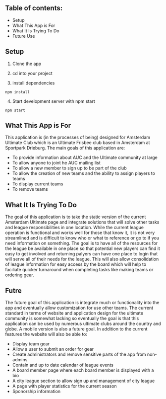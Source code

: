 ## Table of contents:

- Setup
- What This App is For
- What It Is Trying To Do
- Future Use

## Setup

1. Clone the app

2. cd into your project

3. install dependencies

```
npm install
```

4. Start development server with npm start

```
npm start
```

## What This App is For
This application is (in the processes of being) designed for Amsterdam Ultimate Club which is an Ultimate Frisbee club based in Amsterdam at Sportpark Drieburg. The main goals of this application are:
  - To provide information about AUC and the Ultimate community at large
  - To allow anyone to joint he AUC mailing list
  - To allow a new member to sign up to be part of the club
  - To allow the creation of new teams and the ability to assign players to teams
  - To display current teams
  - To remove teams

## What It Is Trying To Do

The goal of this application is to take the static version of the current Amsterdam Ultimate page and integrate solutions that will solve other tasks and league responsibilities in one location. While the current league operation is functional and works well for those that know it, it is not very streamlined and is difficult to know who or what to reference or go to if you need information on something. The goal is to have all of the resources for the league be available in one place so that potential new players can find it easy to get involved and returning palyers can have one place to login that will serve all of their needs for the league. This will also allow consolidation of league information for easy access by the board which will help to faciliate quicker turnaround when completing tasks like making teams or ordering gear.

## Futre 
The future goal of this application is integrate much or functionality into the app and eventually allow customization for use other teams. The current standard in terms of website and application design for the ultimate community is somewhat lacking so eventually the goal is that this application can be used by numerous ultimate clubs around the country and globe. A mobile version is also a future goal. In addition to the current features the website will also be able to:
  - Display team gear
  - Allow a user to submit an order for gear
  - Create administrators and remove sensitive parts of the app from non-admins
  - Contain and up to date calendar of league events
  - A board member page where each board member is displayed with a bio
  - A city league section to allow sign up and management of city league
  - A page with player statistics for the current season
  - Sponorship information
  
